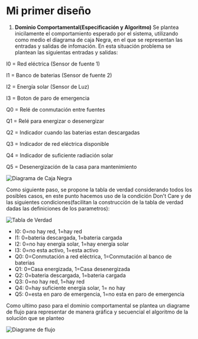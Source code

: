 # Mi primer diseño 
1. **Dominio Comportamental(Especificación y Algoritmo)**
Se plantea inicilamente el comportamiento esperado por el sistema, utilizando como medio el diagrama de caja Negra, en el que se representan las entradas y salidas de infomación. En esta situación problema se plantean las siguientas entradas y salidas:

I0 = Red eléctrica (Sensor de fuente 1)

I1 = Banco de baterias (Sensor de fuente 2)

I2 = Energía solar (Sensor de Luz)

I3 = Boton de paro de emergencia 

Q0 = Relé de conmutación entre fuentes

Q1 = Relé para energizar o desenergizar 

Q2 = Indicador cuando las baterias estan descargadas

Q3 = Indicador de red eléctrica disponible

Q4 = Indicador de suficiente radiación solar

Q5 = Desenergización de la casa para mantenimiento

![Diagrama de Caja Negra](https://github.com/JeredyBeltran/Images/blob/main/Caja%20(2).png?raw=true)

Como siguiente paso, se propone la tabla de verdad considerando todos los posibles casos, en este punto hacemos uso de la condición Don't Care y de las siguientes condiciones(facilitan la construcción de la tabla de verdad dadas las definiciones de los parametros):

![Tabla de Verdad](https://github.com/JeredyBeltran/Images/blob/main/Tabla.png?raw=true)

* I0: 0=no hay red, 1=hay red
* I1: 0=bateria descargada, 1=bateria cargada
* I2: 0=no hay energía solar, 1=hay energía solar
* I3: 0=no esta activo, 1=esta activo
* Q0: 0=Conmutación a red eléctrica, 1=Conmutación al banco de baterias
* Q1: 0=Casa energizada, 1=Casa desenergizada
* Q2: 0=bateria  descargada, 1=bateria cargada
* Q3: 0=no hay red, 1=hay red
* Q4: 0=hay suficiente energia solar, 1= no hay
* Q5: 0=esta en paro de emergencia, 1=no esta en paro de emergencia

Como ultimo paso para el dominio comportamental se plantea un diagrame de flujo para representar de manera gráfica y secuencial el algoritmo de la solución que se planteo

![Diagrame de flujo](https://github.com/JeredyBeltran/Images/blob/main/Diagrama.png?raw=true)

